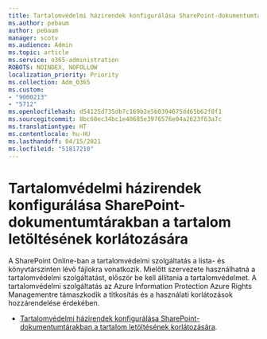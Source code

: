 ```yaml
---
title: Tartalomvédelmi házirendek konfigurálása SharePoint-dokumentumtárakban a tartalom letöltésének korlátozására
ms.author: pebaum
author: pebaum
manager: scotv
ms.audience: Admin
ms.topic: article
ms.service: o365-administration
ROBOTS: NOINDEX, NOFOLLOW
localization_priority: Priority
ms.collection: Adm_O365
ms.custom:
- "9000213"
- "5712"
ms.openlocfilehash: d54125d735db7c169b2e5b0394675dd65b62f8f1
ms.sourcegitcommit: 8bc60ec34bc1e40685e3976576e04a2623f63a7c
ms.translationtype: HT
ms.contentlocale: hu-HU
ms.lasthandoff: 04/15/2021
ms.locfileid: "51817210"
---
```

# <a name="configure-irm-policies-on-sharepoint-document-libraries-to-limit-download-of-content"></a>Tartalomvédelmi házirendek konfigurálása SharePoint-dokumentumtárakban a tartalom letöltésének korlátozására

A SharePoint Online-ban a tartalomvédelmi szolgáltatás a lista- és könyvtárszinten lévő fájlokra vonatkozik. Mielőtt szervezete használhatná a tartalomvédelmi szolgáltatást, először be kell állítania a tartalomvédelmet. A tartalomvédelmi szolgáltatás az Azure Information Protection Azure Rights Managementre támaszkodik a titkosítás és a használati korlátozások hozzárendelése érdekében.

- [Tartalomvédelmi házirendek konfigurálása SharePoint-dokumentumtárakban a tartalom letöltésének korlátozására](https://docs.microsoft.com/microsoft-365/compliance/set-up-irm-in-sp-admin-center).
